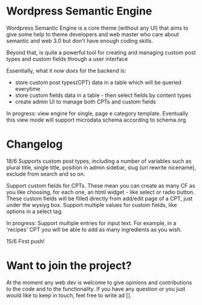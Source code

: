 Wordpress Semantic Engine
===============

Wordpress Semantic Engine is a core theme (without any UI) that aims to give some help to theme developers and web master who care about semantic and web 3.0 but don't have enough coding skills. 

Beyond that, is quite a powerful tool for creating and managing custom post types and custom fields through a user interface 

Essentially, what it *now does* for the backend is:
- store custom post types(CPT) data in a table which will be queried everytime
- store custom fields data in a table - then select fields by content types
- create admin UI to manage both CPTs and custom fields

In progress: view engine for single, page e category template. Eventually this view mode will support microdata schema according to schema.org

Changelog
===============

18/6
Supports custom post types, including a number of variables such as plural title, single title, position in admin sidebar, slug (url rewrite nicename), exclude from search and so on.

Support custom fields for CPTs. These mean you can create as many CF as you like choosing, for each one, an html widget - like select or radio button. These custom fields will be filled directly from add/edit page of a CPT, just under the wysiyg box.
Support multiple values for custom fields, like options in a select tag.

In progress: Support multiple entries for input text. For example, in a 'recipes' CPT you will be able to add as many ingredients as you wish.


15/6
First push!


Want to join the project?
================

At the moment any web dev is welcome to give opinions and contributions to the code and to the functionality. 
If you have any question or you just would like to keep in touch, feel free to write ad [].

